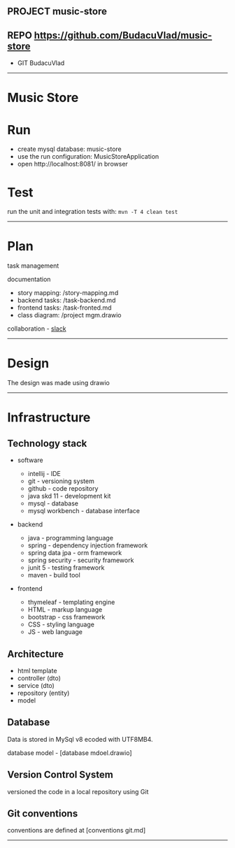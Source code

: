 ## PROJECT  music-store
## REPO     https://github.com/BudacuVlad/music-store
- GIT       BudacuVlad

---

# Music Store

# Run

- create mysql database: music-store
- use the run configuration: MusicStoreApplication
- open http://localhost:8081/ in browser

# Test
run the unit and integration tests with:
```mvn -T 4 clean test```

---

# Plan
task management

documentation

- story mapping: /story-mapping.md
- backend tasks: /task-backend.md
- frontend tasks: /task-fronted.md
- class diagram: /project mgm.drawio

collaboration - [slack](sdajavaremotero23.slack.com)

---

# Design
The design was made using drawio

---

# Infrastructure

## Technology stack

- software
  - intellij - IDE
  - git - versioning system
  - github - code repository
  - java skd 11 - development kit
  - mysql - database
  - mysql workbench - database interface

- backend
    - java - programming language
    - spring - dependency injection framework
    - spring data jpa - orm framework
    - spring security - security framework
    - junit 5 - testing framework
    - maven - build tool
  
- frontend
    - thymeleaf - templating engine
    - HTML - markup language
    - bootstrap - css framework
    - CSS - styling language
    - JS - web language

## Architecture
- html template
- controller (dto)
- service (dto)
- repository (entity)
- model

## Database
Data is stored in MySql v8 ecoded with UTF8MB4.

database model - [database mdoel.drawio]

## Version Control System
versioned the code in a local repository using Git

## Git conventions
conventions are defined at [conventions git.md]

---
